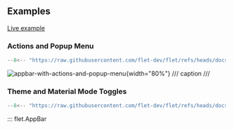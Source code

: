 ## Examples

[Live example](https://flet-controls-gallery.fly.dev/navigation/appbar)

### Actions and Popup Menu

```python
--8<-- "https://raw.githubusercontent.com/flet-dev/flet/refs/heads/docs/sdk/python/examples/controls/app-bar/actions-and-popup-menu.py"
```

![appbar-with-actions-and-popup-menu](https://raw.githubusercontent.com/flet-dev/flet/docs/sdk/python/examples/python/controls/app-bar/media/appbar-with-actions-and-popup-menu.gif){width="80%"}
/// caption
///

### Theme and Material Mode Toggles

```python
--8<-- "https://raw.githubusercontent.com/flet-dev/flet/refs/heads/docs/sdk/python/examples/controls/app-bar/theme-and-material-mode-toggles.py"
```

::: flet.AppBar
